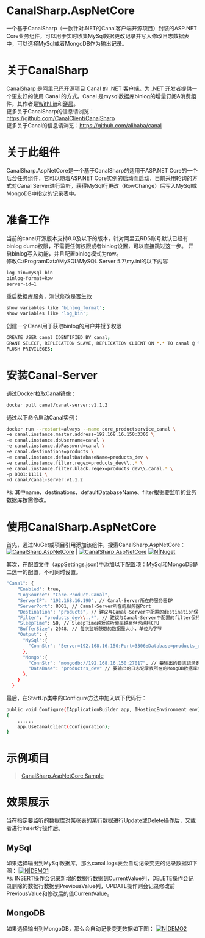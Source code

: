 # CanalSharp.AspNetCore
一个基于CanalSharp（一款针对.NET的Canal客户端开源项目）封装的ASP.NET Core业务组件，可以用于实时收集MySql数据更改记录并写入修改日志数据表中，可以选择MySql或者MongoDB作为输出记录。

# 关于CanalSharp
CanalSharp 是阿里巴巴开源项目 Canal 的 .NET 客户端。为 .NET 开发者提供一个更友好的使用 Canal 的方式。Canal 是mysql数据库binlog的增量订阅&消费组件，其作者是[WithLin](https://github.com/WithLin)和[晓晨](https://github.com/stulzq)。<br/>
更多关于CanalSharp的信息请浏览：https://github.com/CanalClient/CanalSharp<br/>
更多关于Canal的信息请浏览：https://github.com/alibaba/canal

# 关于此组件
CanalSharp.AspNetCore是一个基于CanalSharp的适用于ASP.NET Core的一个后台任务组件，它可以随着ASP.NET Core实例的启动而启动，目前采用轮询的方式对Canal Server进行监听，获得MySql行更改（RowChange）后写入MySql或MongoDB中指定的记录表中。

# 准备工作
当前的canal开源版本支持8.0及以下的版本，针对阿里云RDS账号默认已经有binlog dump权限，不需要任何权限或者binlog设置，可以直接跳过这一步。
开启binlog写入功能，并且配置binlog模式为row。<br/>
修改C:\ProgramData\MySQL\MySQL Server 5.7\my.ini的以下内容
```sh
log-bin=mysql-bin
binlog-format=Row
server-id=1
```


重启数据库服务，测试修改是否生效
```sh
show variables like 'binlog_format';
show variables like 'log_bin';
```

创建一个Canal用于获取binlog的用户并授予权限
```sh
CREATE USER canal IDENTIFIED BY canal; 
GRANT SELECT, REPLICATION SLAVE, REPLICATION CLIENT ON *.* TO canal @'%';
FLUSH PRIVILEGES;
```

# 安装Canal-Server
通过Docker拉取Canal镜像：
```sh
docker pull canal/canal-server:v1.1.2
```
通过以下命令启动Canal实例：
```sh
docker run --restart=always --name core_productservice_canal \
-e canal.instance.master.address=192.168.16.150:3306 \
-e canal.instance.dbUsername=canal \
-e canal.instance.dbPassword=canal \
-e canal.destinations=products \
-e canal.instance.defaultDatabaseName=products_dev \
-e canal.instance.filter.regex=products_dev\\..* \
-e canal.instance.filter.black.regex=products_dev\\.canal.* \
-p 8001:11111 \
-d canal/canal-server:v1.1.2
```
`PS`: 其中name、destinations、defaultDatabaseName、filter根据要监听的业务数据库按需修改。

# 使用CanalSharp.AspNetCore
首先，通过NuGet或项目引用添加该组件，搜索CanalSharp.AspNetCore：[![CanalSharp.AspNetCore](https://img.shields.io/nuget/v/CanalSharp.AspNetCore.svg)](https://www.nuget.org/packages/CanalSharp.AspNetCore/) | [![CanalSharp.AspNetCore](https://img.shields.io/nuget/dt/CanalSharp.AspNetCore.svg)](https://www.nuget.org/packages/CanalSharp.AspNetCore/)
[![N|Nuget](https://www.cnblogs.com/images/cnblogs_com/edisonchou/1260867/o_Nuget.png)](https://www.cnblogs.com/images/cnblogs_com/edisonchou/1260867/o_Nuget.png)<br/>

其次，在配置文件（appSettings.json)中添加以下配置项：MySql和MongoDB是二选一的配置，不可同时设置。
```sh
"Canal": {
    "Enabled": true,
    "LogSource": "Core.Product.Canal",
    "ServerIP": "192.168.16.190", // Canal-Server所在的服务器IP
    "ServerPort": 8001, // Canal-Server所在的服务器Port
    "Destination": "products", // 建议与Canal-Server中配置的destination保持一致
    "Filter": "products_dev\\..*", // 建议与Canal-Server中配置的filter保持一致
    "SleepTime": 50, // SleepTime越短监听频率越高但也越耗CPU
    "BufferSize": 2048, // 每次监听获取的数据量大小，单位为字节
    "Output": {
      "MySql":{
        "ConnStr": "Server=192.168.16.150;Port=3306;Database=products_dev;Uid=dev;Pwd=xdp" // 要输出的日志记录表所在的MySql连接字符串
      },
      "Mongo":{
        "ConnStr": "mongodb://192.168.16.150:27017", // 要输出的日志记录表所在的MongDB连接字符串
        "DataBase": "productrs_dev" // 要输出的日志记录表所在的MongDB数据库名
      },
    }
  }
```
最后，在StartUp类中的Configure方法中加入以下代码行：
```sh
public void Configure(IApplicationBuilder app, IHostingEnvironment env)
{
    ......
    app.UseCanalClient(Configuration);
}
```

# 示例项目
>[CanalSharp.AspNetCore.Sample](https://github.com/EdisonChou/CanalSharp.AspNetCore/tree/master/sample)

# 效果展示
当在指定要监听的数据库对某张表的某行数据进行Update或Delete操作后，又或者进行Insert行操作后。
## MySql
如果选择输出到MySql数据库，那么canal.logs表会自动记录变更的记录数据如下图：
[![N|DEMO1](https://www.cnblogs.com/images/cnblogs_com/edisonchou/1260867/o_canal.logs.show.png)](https://www.cnblogs.com/images/cnblogs_com/edisonchou/1260867/o_canal.logs.show.png)<br/>
`PS`: INSERT操作会记录新增的数据行数据到CurrentValue列，DELETE操作会记录删除的数据行数据到PreviousValue列，UPDATE操作则会记录修改前PreviousValue和修改后的值CurrentValue。
## MongoDB
如果选择输出到MongoDB，那么会自动记录变更数据如下图：
[![N|DEMO2](https://www.cnblogs.com/images/cnblogs_com/edisonchou/1260867/o_MongoDB_Record.png)](https://www.cnblogs.com/images/cnblogs_com/edisonchou/1260867/o_MongoDB_Record.png)




